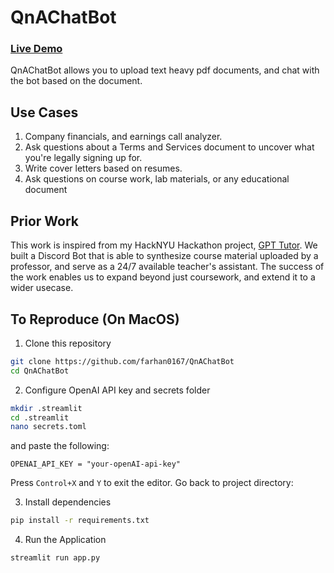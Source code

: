 # QnAChatBot

### [Live Demo](https://qnachatbotgit-wt3gsf18sv.streamlit.app/)

QnAChatBot allows you to upload text heavy pdf documents, and chat with the bot based on the document.

## Use Cases
1. Company financials, and earnings call analyzer.
2. Ask questions about a Terms and Services document to uncover what you're legally signing up for.
3. Write cover letters based on resumes.
4. Ask questions on course work, lab materials, or any educational document


## Prior Work

This work is inspired from my HackNYU Hackathon project, [GPT Tutor](https://devpost.com/software/tutor-bot). We built a Discord Bot that is able
to synthesize course material uploaded by a professor, and serve as a 24/7 available teacher's assistant. The success of the work enables us to expand beyond
just coursework, and extend it to a wider usecase. 

## To Reproduce (On MacOS)

1. Clone this repository
```bash
git clone https://github.com/farhan0167/QnAChatBot
cd QnAChatBot
```

2. Configure OpenAI API key and secrets folder
```bash
mkdir .streamlit
cd .streamlit
nano secrets.toml
```
and paste the following:
```
OPENAI_API_KEY = "your-openAI-api-key"
```
Press `Control+X` and `Y` to exit the editor. Go back to project directory:

3. Install dependencies
```bash
pip install -r requirements.txt
```
4. Run the Application
```bash
streamlit run app.py
```